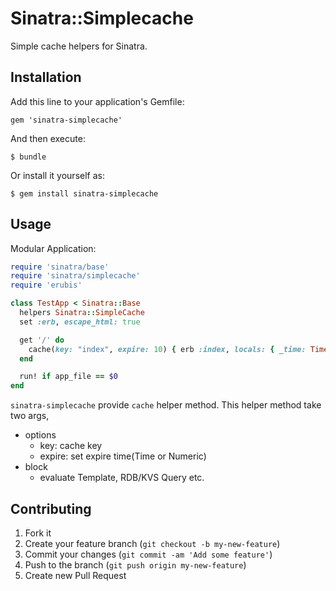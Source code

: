# Sinatra::Simplecache

Simple cache helpers for Sinatra.

## Installation

Add this line to your application's Gemfile:

    gem 'sinatra-simplecache'

And then execute:

    $ bundle

Or install it yourself as:

    $ gem install sinatra-simplecache

## Usage

Modular Application:

``` ruby
require 'sinatra/base'
require 'sinatra/simplecache'
require 'erubis'

class TestApp < Sinatra::Base
  helpers Sinatra::SimpleCache
  set :erb, escape_html: true

  get '/' do
    cache(key: "index", expire: 10) { erb :index, locals: { _time: Time.now }}
  end

  run! if app_file == $0
end
```

`sinatra-simplecache` provide `cache` helper method.
This helper method take two args,

* options
  - key: cache key
  - expire: set expire time(Time or Numeric)
* block
  - evaluate Template, RDB/KVS Query etc.

## Contributing

1. Fork it
2. Create your feature branch (`git checkout -b my-new-feature`)
3. Commit your changes (`git commit -am 'Add some feature'`)
4. Push to the branch (`git push origin my-new-feature`)
5. Create new Pull Request
